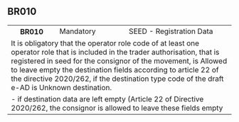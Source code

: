 ## BR010
<table>
 <tr>
  <th>
   BR010
  </th>
  <td>
   Mandatory
  </td>
  <td>
   SEED - Registration Data
  </td>
 </tr>
 <tr>
  <td colspan="3">
   It is obligatory that the operator role code of at least one operator role that is included in the trader authorisation, that is registered in seed for the consignor of the movement, is Allowed to leave empty the destination fields according to article 22 of the directive 2020/262, if the destination type code of the draft e-AD is Unknown destination.
  </td>
 </tr>
 <tr>
  <td colspan="3">
   - if destination data are left empty (Article 22 of Directive 2020/262, the consignor is allowed to leave these fields empty
  </td>
 </tr>
</table>

